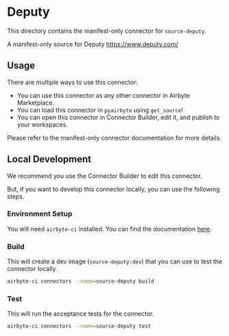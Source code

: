 # Deputy
This directory contains the manifest-only connector for `source-deputy`.

A manifest-only source for Deputy
https://www.deputy.com/

## Usage
There are multiple ways to use this connector:
- You can use this connector as any other connector in Airbyte Marketplace.
- You can load this connector in `pyairbyte` using `get_source`!
- You can open this connector in Connector Builder, edit it, and publish to your workspaces.

Please refer to the manifest-only connector documentation for more details.

## Local Development
We recommend you use the Connector Builder to edit this connector.

But, if you want to develop this connector locally, you can use the following steps.

### Environment Setup
You will need `airbyte-ci` installed. You can find the documentation [here](airbyte-ci).

### Build
This will create a dev image (`source-deputy:dev`) that you can use to test the connector locally.
```bash
airbyte-ci connectors --name=source-deputy build
```

### Test
This will run the acceptance tests for the connector.
```bash
airbyte-ci connectors --name=source-deputy test
```

